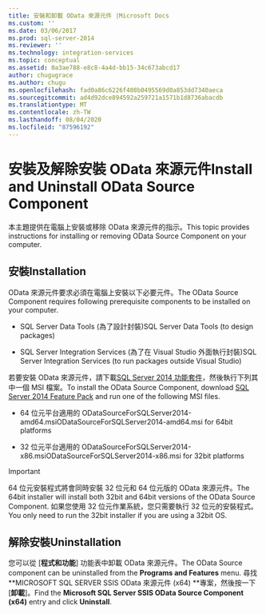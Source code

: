 ```yaml
---
title: 安裝和卸載 OData 來源元件 |Microsoft Docs
ms.custom: ''
ms.date: 03/06/2017
ms.prod: sql-server-2014
ms.reviewer: ''
ms.technology: integration-services
ms.topic: conceptual
ms.assetid: 0a3ae788-e8c8-4a4d-bb15-34c673abcd17
author: chugugrace
ms.author: chugu
ms.openlocfilehash: fad0a86c6226f408b0495569d0a853dd7340aeca
ms.sourcegitcommit: ad4d92dce894592a259721a1571b1d8736abacdb
ms.translationtype: MT
ms.contentlocale: zh-TW
ms.lasthandoff: 08/04/2020
ms.locfileid: "87596192"
---
```

# <a name="install-and-uninstall-odata-source-component"></a><span data-ttu-id="318e9-102">安裝及解除安裝 OData 來源元件</span><span class="sxs-lookup"><span data-stu-id="318e9-102">Install and Uninstall OData Source Component</span></span>
  <span data-ttu-id="318e9-103">本主題提供在電腦上安裝或移除 OData 來源元件的指示。</span><span class="sxs-lookup"><span data-stu-id="318e9-103">This topic provides instructions for installing or removing OData Source Component on your computer.</span></span>  
  
## <a name="installation"></a><span data-ttu-id="318e9-104">安裝</span><span class="sxs-lookup"><span data-stu-id="318e9-104">Installation</span></span>  
 <span data-ttu-id="318e9-105">OData 來源元件要求必須在電腦上安裝以下必要元件。</span><span class="sxs-lookup"><span data-stu-id="318e9-105">The OData Source Component requires following prerequisite components to be installed on your computer.</span></span>  
  
-   <span data-ttu-id="318e9-106">SQL Server Data Tools (為了設計封裝)</span><span class="sxs-lookup"><span data-stu-id="318e9-106">SQL Server Data Tools (to design packages)</span></span>  
  
-   <span data-ttu-id="318e9-107">SQL Server Integration Services (為了在 Visual Studio 外面執行封裝)</span><span class="sxs-lookup"><span data-stu-id="318e9-107">SQL Server Integration Services (to run packages outside Visual Studio)</span></span>  
  
 <span data-ttu-id="318e9-108">若要安裝 OData 來源元件，請下載[SQL Server 2014 功能套件](https://go.microsoft.com/fwlink/p/?LinkId=391999)，然後執行下列其中一個 MSI 檔案。</span><span class="sxs-lookup"><span data-stu-id="318e9-108">To install the OData Source Component, download [SQL Server 2014 Feature Pack](https://go.microsoft.com/fwlink/p/?LinkId=391999) and run one of the following MSI files.</span></span>  
  
-   <span data-ttu-id="318e9-109">64 位元平台適用的 ODataSourceForSQLServer2014-amd64.msi</span><span class="sxs-lookup"><span data-stu-id="318e9-109">ODataSourceForSQLServer2014-amd64.msi for 64bit platforms</span></span>  
  
-   <span data-ttu-id="318e9-110">32 位元平台適用的 ODataSourceForSQLServer2014-x86.msi</span><span class="sxs-lookup"><span data-stu-id="318e9-110">ODataSourceForSQLServer2014-x86.msi for 32bit platforms</span></span>  
  
> [!IMPORTANT]  
>  <span data-ttu-id="318e9-111">64 位元安裝程式將會同時安裝 32 位元和 64 位元版的 OData 來源元件。</span><span class="sxs-lookup"><span data-stu-id="318e9-111">The 64bit installer will install both 32bit and 64bit versions of the OData Source Component.</span></span> <span data-ttu-id="318e9-112">如果您使用 32 位元作業系統，您只需要執行 32 位元的安裝程式。</span><span class="sxs-lookup"><span data-stu-id="318e9-112">You only need to run the 32bit installer if you are using a 32bit OS.</span></span>  
  
## <a name="uninstallation"></a><span data-ttu-id="318e9-113">解除安裝</span><span class="sxs-lookup"><span data-stu-id="318e9-113">Uninstallation</span></span>  
 <span data-ttu-id="318e9-114">您可以從 [**程式和功能**] 功能表中卸載 OData 來源元件。</span><span class="sxs-lookup"><span data-stu-id="318e9-114">The OData Source component can be uninstalled from the **Programs and Features** menu.</span></span> <span data-ttu-id="318e9-115">尋找**MICROSOFT SQL SERVER SSIS OData 來源元件 (x64) **專案，然後按一下 [**卸載**]。</span><span class="sxs-lookup"><span data-stu-id="318e9-115">Find the **Microsoft SQL Server SSIS OData Source Component (x64)** entry and click **Uninstall**.</span></span>  
  
  
